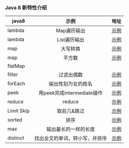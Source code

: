 ### Java 8 新特性介绍

| java8 | 示例 | 地址 |
| ---------- | :-----------:  | :-----------: |
| lambda | Map遍历输出 | [示例](src/com/somliy/lambda/MapPrintf.java) |
| lambda | List遍历输出 | [示例](src/com/somliy/lambda/ListPrintf.java) |
| map | 大写转换 | [示例](src/com/somliy/map/SquareNumber.java) |
| map | 平方数 | [示例](src/com/somliy/map/ToUpperCase.java) |
| flatMap |  |  |
| filter | 过滤出偶数 | [示例](src/com/somliy/filter/RemainsEven.java) |
| forEach | 输出性别为女的姓名 | [示例](src/com/somliy/forEach/MothPerson.java) |
| peek | 用peek完成intermediate操作 | [示例](src/com/somliy/peek/peek.java) |
| reduce | reduce | [示例](src/com/somliy/reduce/reduce.java) |
| Limit Skip | 取前几&跳过 | [示例](src/com/somliy/LimitAndSkip/LimitAndSkip.java) |
| sorted | 排序 | [示例](src/com/somliy/sort/sorted.java) |
| max | 输出最长的一样的长度 | [示例](src/com/somliy/maxmin/maxLength.java) |
| distinct | 找出全文的单词，转小写，并排序 | [示例](src/com/somliy/distinct/distinct.java) |
